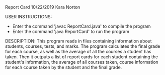 Report Card
10/22/2019
Kara Norton

USER INSTRUCTIONS:
- Enter the command 'javac ReportCard.java' to compile the program
- Enter the command 'java ReportCard' to run the program

DESCRIPTION:
This program reads in files containing information about students, courses, tests, and marks. The program calculates the final grade for each course, as well as the average of all the courses a student has taken. Then it outputs a list of report cards for each student containing the student's information, the average of all courses taken, course information for each course taken by the student and the final grade.
